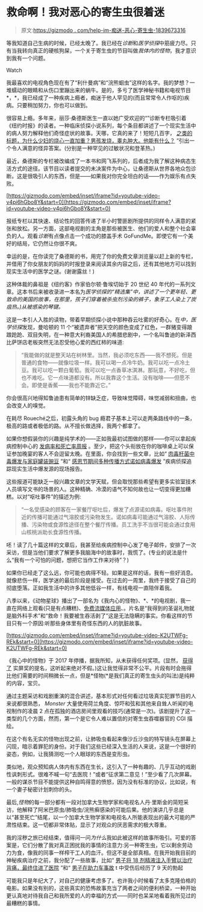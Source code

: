 # 救命啊！我对恶心的寄生虫很着迷

> 原文:[https://gizmodo . com/help-im-痴迷-恶心-寄生虫-1839673316](https://gizmodo.com/help-im-obsessed-with-disgusting-parasites-1839673316)

等我知道自己生病的时候，已经太晚了。我已经在*诊断*和*医学侦探*中筋疲力尽。只有当我转向真正的硬核狗屎，一个关于寄生虫的节目叫做*我体内的怪物*，我才意识到我有一个问题。

Watch

我最喜欢的电视角色现在有了“利什曼病”和“浣熊蛔虫”这样的名字。我的梦想？一堆蠕动的眼睛和从伤口里蹦出来的蜗牛。是的，多亏了医学神秘书籍和电视节目*，*，我已经成了一种疾病上瘾者，痴迷于他人罕见的(而且常常令人作呕的)疾病。只要稍加努力，你也可以做到。

很容易上瘾。多年来，丽莎·桑德斯医生一直以她广受欢迎的“”诊断专栏吸引着《纽约时报》的读者。一种临床侦探小说系列，每个条目都讲述了一个现实生活中的病人努力解释他们奇怪症状的故事。天哪，它真的来了！短短几百字， [之类的标题，为什么少妇的烧心一直加重？男孩发烧，睾丸肿大。他能有什么？](https://www.nytimes.com/2018/05/16/magazine/why-did-the-young-womans-heartburn-keep-getting-worse.html) ”引出一个令人满意的怪异答案。(分别是一种罕见的过敏状况和登革热。)

最近，桑德斯的专栏被改编成了一本书和网飞系列的，后者成为我了解这种病态生活方式的途径。该节目以读者提交的未决案件为中心，让桑德斯从世界各地众包诊断。这是很吸引人的东西，但是——如果我对你完全坦白的话——作为娱乐有点失败。

 [https://gizmodo.com/embed/inset/iframe?id=youtube-video-v4pi6hGbo8Y&start=0](https://gizmodo.com/embed/inset/iframe?id=youtube-video-v4pi6hGbo8Y&start=0) 

报纸专栏以其快速、结论性的回答传递了半小时警匪剧所提供的同样令人满意的紧张和放松。另一方面，这部电视剧的主角是那些被医生、他们的爱人和整个社会辜负的人。观看*诊断*有点像点击一个成功的膝盖手术 GoFundMe。即使它有一个美好的结局，它仍然让你很不爽。

幸运的是，在你读完了桑德斯的书，用完了你的免费文章浏览量以赶上新的专栏，并借用了你女朋友的妈妈的时报登录来阅读其余内容之后，还有其他地方可以找到现实生活中的医学之谜。(谢谢露丝！)

这种体裁的鼻祖是《纽约客》作家伯尔顿·鲁埃切始于 20 世纪 40 年代的一系列文章。这本书后来被收录进一本名为*医学侦探的“精选集”中，讲述了一个更年轻、更致命的美国的故事，在那里，孩子们穿着被杀虫剂污染的裤子，象牙工人染上了炭疽热。)从被感染的琴键。*

这是一本引人入胜的读物，带着早期侦探小说中那种吞云吐雾的好奇心。在*中，医学侦探*发现，曼哈顿的 11 个“被遗弃者”把天空的颜色变成了红色，一群猪变得踉踉跄跄、双目失明，在一种意大利裔美国人的希腊悲剧中，一个名叫鲁迪的新泽西比萨饼店老板突然无法忍受他心爱的西红柿的味道:

> “我能做的就是整天站在树林里。当然，我必须吃东西——我不想死。但是普通的食物——就像垃圾一样。我可以喝一点冷牛奶。我可以吃一点冷土豆。我可以吃一颗白葡萄。我可以吃一点香草冰淇淋。那玩意，不好吃，但也不难吃。它一点味道都没有。所以我靠这个生活。没有咖啡——但愿不会。即使是香蕉——我也不能靠近它。”

你会很高兴地得知鲁迪患有简单的锌缺乏症，导致味觉障碍，味觉减弱和扭曲，也会改变人的嗅觉。

在耗尽 Roueché之后，初露头角的 bug 瘾君子基本上可以走两条路线中的一条，极高的路或者极低的路。从不擅长做选择，我两个都拿了。

如果你想假装你的兴趣是纯学术的——正如我最初试图做的那样——你可以拿起疾病控制中心的 [发病率和死亡率周报](https://www.cdc.gov/mmwr/index2019.html) 。至少，把这个头衔放在你的咖啡桌上可以保证参加晚宴的客人不会逗留太晚。在里面，你会找到一些文章，比如“ [肉毒杆菌中毒爆发与家庭罐装豌豆](https://www.cdc.gov/mmwr/volumes/68/wr/mm6810a5.htm?s_cid=mm6810a5_w) ”和“ [感恩节期间多种传播方式诺如病毒爆发](https://www.cdc.gov/mmwr/volumes/67/wr/mm6746a4.htm?s_cid=mm6746a4_w) ”疾病侦探追踪现实生活中爆发源的现场报告。

这些报道可能缺乏一般兴趣文章的文学天赋，但会取悦那些希望有更多实验室技术人员填写文书的场景的人。这种精确、冷漠的语气不知何故也让一切变得更加糟糕。以对“呕吐事件”的描述为例:

> “一名受感染的顾客在一家餐厅呕吐后，爆发了点源诺如病毒。呕吐事件附近的传播可能通过气溶胶或污染物发生。诺如病毒可能通过气溶胶、人际传播、污染物或食源性途径在整个餐厅传播。员工洗手不当很可能会通过食用山核桃派助长食源性传播。

呸！读了几十篇这样的文章后，我甚至给疾病控制中心发了电子邮件，安排了一次采访，但是当他们要求了解更多我脑海中的故事时，我慌了。(专业的说法是什么“我有一个可怕的问题，想把它当作工作来对待”？)

如果你已经走了这么远，你可能也病得不轻。如果是这样的话，我有一些好消息。就像悲伤一样，医学迷的最后阶段是接受。在过去的一周里，我终于接受了自己的彻底堕落。正如我生活中的许多其他低谷一样，有线电视一直陪伴着我。

八季以来，《动物星球》播出了一部名为《我内心的怪物》、*、*的电视剧，我一直在网络上观看(只是有点糟糕)、[免费流媒体应用](https://channelstore.roku.com/details/90764/animalplanet-go)、。片名是“我得到的圣诞礼物就是脑外科手术”和“救命！我要被生吞活剥了”这是无法隐瞒的事实。你看这样的节目只有一个原因:听那些身体里有奇怪东西的人的肮脏故事。

 [https://gizmodo.com/embed/inset/iframe?id=youtube-video-K2UTWFg-REk&start=0](https://gizmodo.com/embed/inset/iframe?id=youtube-video-K2UTWFg-REk&start=0) 

《我心中的怪物》于 2017 年停播，据我所知，从未获得任何奖项。(显然， [获得了](https://awards.realscreen.com/winners/winner/2016) 实屏奖的提名，这听起来绝对不假。)这让我觉得非常不公平。片段有时会拖得比他们需要的时间稍微长一点，但是*怪物(*是我们真正的寄生虫头的叫法)是纯粹的内容，宝贝。

通过主题采访和戏剧重演的混合讲述，基本形式对任何看过垃圾真实犯罪节目的人来说都很熟悉， *Monster* 大量使用荷兰角度、惊吓和弦和其他来自耸人听闻的电视制作的凌晨 2 点在孤独的酒店房间里观看的技巧(通常是一次)。该剧提升了这一类型的几个方面，然而，第一个是它令人难以置信的对寄生虫吞噬器官的 CGI 描绘。

在这个有名无实的怪物出现之前，让肺吸虫看起来像沙丘沙虫的特写镜头在屏幕上闪现，暗示着罪犯的身份。对于我们这些已经深入生活的人来说，这是一个很好的姿态，例如，让我猜测吃一个人眼球的东西是变形虫。

类似地，观众预知病人体内有东西在生长，这引入了一种有趣的、几乎互动的戏剧性讽刺形式。很难不喊一句“去医院！”或者“征求第二意见！”至少看了几次屏幕。一般的谋杀节目不能提供这种自鸣得意的愤怒，因为没有标准的协议，比如说，有一个妻子秘密计划刺你的头。

最后,*怪物*的每一部分都有一段对加拿大生物学家和电视名人丹·里斯金的简短采访，他解释了阿米巴原虫/肺吸虫/浣熊癣感染的可能后果。他的演讲几乎总是以“甚至死亡”结尾，以一个加拿大生物学家和电视名人所能表现出的最大可能的严肃性结束。这一切都非常体贴，显示了对观众的厌恶需求的极大尊重。

我的淫秽之旅已经结束，值得问一问*为什么*我如此被这样的故事所吸引。可爱的答案是，它们分散了我对真正困扰我的事情的注意力:另一种寄生虫，它以剩余劳动力为食，像我的同事一样榨干工人的血汗。但这不是全部真相。在我开始我目前的神秘疾病治疗之前，我分配了一些故事，比如“ [男子将 18 剂精液注入手臂以治疗背痛，最终住进了医院](https://gizmodo.com/man-injects-18-doses-of-semen-into-arm-to-cure-back-pai-1831817131) ”和“ [男子在助力车事故](https://gizmodo.com/man-suffers-9-day-erection-after-bruising-taint-in-mope-1835153121) t 中受伤后经历了 9 天的勃起

可能我只是年纪大了，对自己的健康考虑多了。也许我小时候看了太多克隆伯格的电影。如果没有别的，这些真实的恐怖故事充当了两者之间的便利桥梁，一种开始更认真地对待我自己和我所爱的人的幸福的方式——同时也呆呆地看着我所见过的最糟糕的事情。
